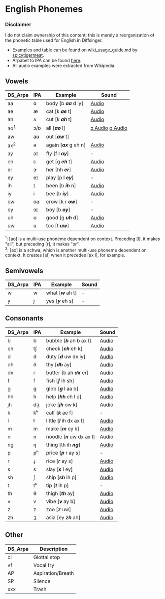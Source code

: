 
# English Phonemes 
### Disclaimer
I do not claim ownership of this content; this is merely a reorganization of the phonetic table used for English in Diffsinger.
- Examples and table can be found on [wiki_usage_guide.md](https://github.com/spicytigermeat/tiger_diffsinger/blob/main/wiki_usage_guide.md) by [spicytigermeat](https://github.com/spicytigermeat).
- Arpabet to IPA can be found [here](https://docs.soapboxlabs.com/resources/linguistics/arpabet-to-ipa/).
- All audio examples were extracted from Wikipedia.

## Vowels
| DS_Arpa | IPA | Example | Sound |
|--|--|--|--|
| aa | ɑ | body [b ***aa*** d iy] | [Audio](https://upload.wikimedia.org/wikipedia/commons/e/e5/Open_back_unrounded_vowel.ogg)
| ae | æ | cat [k ***ae*** t] | [Audio](https://upload.wikimedia.org/wikipedia/commons/c/c9/Near-open_front_unrounded_vowel.ogg)
| ah | ʌ | cut [k ***ah*** t] | [Audio](https://upload.wikimedia.org/wikipedia/commons/8/80/PR-open-mid_back_unrounded_vowel2.ogg)
| ao<sup>1</sup> | ɔ/ɒ | all [***ao*** l] | [ɔ Audio](https://upload.wikimedia.org/wikipedia/commons/d/d0/PR-open-mid_back_rounded_vowel.ogg) [ɒ Audio](https://upload.wikimedia.org/wikipedia/commons/3/31/PR-open_back_rounded_vowel.ogg)
| aw | aʊ | out [***aw*** t] |
| ax<sup>2</sup> | ə | again [***ax*** g eh n] | [Audio](https://upload.wikimedia.org/wikipedia/commons/d/d9/Mid-central_vowel.ogg)
| ay | aɪ | fly [f l ***ay***] | -
| eh | ɛ | get [g ***eh*** t] | [Audio](https://upload.wikimedia.org/wikipedia/commons/7/71/Open-mid_front_unrounded_vowel.ogg)
| er | ɝ | her [hh ***er***] | [Audio](https://upload.wikimedia.org/wikipedia/commons/e/e1/En-us-er.ogg)
| ey | eɪ | play [p l ***ey***] | -
| ih | ɪ | been [b ***ih*** n] | [Audio](https://upload.wikimedia.org/wikipedia/commons/4/4c/Near-close_near-front_unrounded_vowel.ogg)
| iy | i | bee [b ***iy***] | [Audio](https://upload.wikimedia.org/wikipedia/commons/9/91/Close_front_unrounded_vowel.ogg)
| ow | oʊ | crow [k r ***ow***] | -
| oy | ɔɪ | boy [b ***oy***] | -
| uh | ʊ | good [g ***uh*** d] | [Audio](https://upload.wikimedia.org/wikipedia/commons/d/d5/Near-close_near-back_rounded_vowel.ogg)
| uw | u | too [t ***uw***] | [Audio](https://upload.wikimedia.org/wikipedia/commons/5/5d/Close_back_rounded_vowel.ogg)

<sup>1</sup>: [ao] is a multi-use phoneme dependent on context. Preceding [l], it makes "all", but preceding [r], it makes "or".<br>
<sup>2</sup>: [ax] is a schwa, which is another multi-use phoneme dependent on context. It creates [el] when it precedes [ax l], for example.

## Semivowels
| DS_Arpa | IPA | Example | Sound |
|--|--|--|--|
| w | w | what [***w*** ah t] | -
| y | j | yes [***y*** eh s] | - 


## Consonants
| DS_Arpa | IPA | Example | Sound |
|--|--|--|--|
| b | b | bubble [***b*** ah b ax l] | [Audio](https://upload.wikimedia.org/wikipedia/commons/2/2c/Voiced_bilabial_plosive.ogg)
| ch | tʃ | check [***ch*** eh k] | [Audio](https://upload.wikimedia.org/wikipedia/commons/9/97/Voiceless_palato-alveolar_affricate.ogg)
| d | d | duty [***d*** uw dx iy] | [Audio](https://upload.wikimedia.org/wikipedia/commons/0/01/Voiced_alveolar_plosive.ogg)
| dh | ð | thy [***dh*** ay] | [Audio](https://upload.wikimedia.org/wikipedia/commons/6/6a/Voiced_dental_fricative.ogg)
| dx | ɾ | butter [b ah ***dx*** er] | [Audio](https://upload.wikimedia.org/wikipedia/commons/a/a0/Alveolar_tap.ogg)
| f | f | fish [***f*** ih sh] | [Audio](https://upload.wikimedia.org/wikipedia/commons/c/c7/Voiceless_labio-dental_fricative.ogg)
| g | g | glob [***g*** l aa b] | [Audio](https://upload.wikimedia.org/wikipedia/commons/1/12/Voiced_velar_plosive_02.ogg)
| hh | h | help [***hh*** eh l p] | [Audio](https://upload.wikimedia.org/wikipedia/commons/d/da/Voiceless_glottal_fricative.ogg)
| jh | dʒ | joke [***jh*** ow k] | [Audio](https://upload.wikimedia.org/wikipedia/commons/e/e6/Voiced_palato-alveolar_affricate.ogg)
| k | kʰ | calf [***k*** ae f] | -
| l | ɫ | little [***l*** ih dx ax l] | [Audio](https://upload.wikimedia.org/wikipedia/commons/d/d3/Velarized_alveolar_lateral_approximant.ogg)
| m | m | make [***m*** ey k] | [Audio](https://upload.wikimedia.org/wikipedia/commons/a/a9/Bilabial_nasal.ogg)
| n | n | noodle [***n*** uw dx ax l] | [Audio](https://upload.wikimedia.org/wikipedia/commons/2/29/Alveolar_nasal.ogg)
| ng | ŋ | thing [th ih ***ng***] | [Audio](https://upload.wikimedia.org/wikipedia/commons/3/39/Velar_nasal.ogg)
| p | pʰ | price [***p*** r ay s] | - 
| r | ɹ̠ | rice [***r*** ay s] | [Audio](https://upload.wikimedia.org/wikipedia/commons/3/33/Postalveolar_approximant.ogg)
| s | s | slay [***s*** l ey] | [Audio](https://upload.wikimedia.org/wikipedia/commons/a/ac/Voiceless_alveolar_sibilant.ogg)
| sh | ʃ | ship [***sh*** ih p] | [Audio](https://upload.wikimedia.org/wikipedia/commons/c/cc/Voiceless_palato-alveolar_sibilant.ogg)
| t | tʰ | tip [***t*** ih p] | -
| th | θ | thigh [***th*** ay] | [Audio](https://upload.wikimedia.org/wikipedia/commons/8/80/Voiceless_dental_fricative.ogg)
| v | v | vibe [***v*** ay b] | [Audio](https://upload.wikimedia.org/wikipedia/commons/4/42/Voiced_labio-dental_fricative.ogg)
| z | z | zoo [***z*** uw] | [Audio](https://upload.wikimedia.org/wikipedia/commons/c/c0/Voiced_alveolar_sibilant.ogg)
| zh | ʒ | asia [ey ***zh*** ah] |[Audio](https://upload.wikimedia.org/wikipedia/commons/3/30/Voiced_palato-alveolar_sibilant.ogg)


## Other
| DS_Arpa | Description |
|--|--|
|cl|Glottal stop|
|vf|Vocal fry|
|AP|Aspiration/Breath|
|SP|Silence|
|xxx|Trash|



